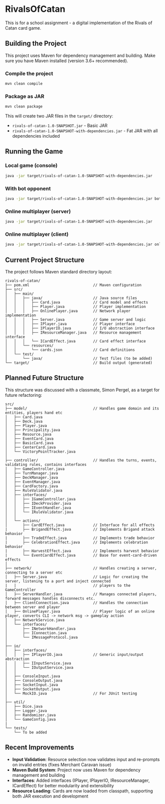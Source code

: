 # RivalsOfCatan
This is for a school assignment - a digital implementation of the Rivals of Catan card game.

## Building the Project

This project uses Maven for dependency management and building. Make sure you have Maven installed (version 3.6+ recommended).

### Compile the project
```bash
mvn clean compile
```

### Package as JAR
```bash
mvn clean package
```

This will create two JAR files in the `target/` directory:
- `rivals-of-catan-1.0-SNAPSHOT.jar` - Basic JAR
- `rivals-of-catan-1.0-SNAPSHOT-with-dependencies.jar` - Fat JAR with all dependencies included

## Running the Game

### Local game (console)
```bash
java -jar target/rivals-of-catan-1.0-SNAPSHOT-with-dependencies.jar
```

### With bot opponent
```bash
java -jar target/rivals-of-catan-1.0-SNAPSHOT-with-dependencies.jar bot
```

### Online multiplayer (server)
```bash
java -jar target/rivals-of-catan-1.0-SNAPSHOT-with-dependencies.jar
```

### Online multiplayer (client)
```bash
java -jar target/rivals-of-catan-1.0-SNAPSHOT-with-dependencies.jar online
```

## Current Project Structure

The project follows Maven standard directory layout:

```
rivals-of-catan/
├── pom.xml                             // Maven configuration
├── src/
│   ├── main/
│   │   ├── java/                       // Java source files
│   │   │   ├── Card.java               // Card model and effects
│   │   │   ├── Player.java             // Player implementation
│   │   │   ├── OnlinePlayer.java       // Network player implementation
│   │   │   ├── Server.java             // Game server and logic
│   │   │   ├── IPlayer.java            // Player interface
│   │   │   ├── IPlayerIO.java          // I/O abstraction interface
│   │   │   ├── IResourceManager.java   // Resource management interface
│   │   │   └── ICardEffect.java        // Card effect interface
│   │   └── resources/
│   │       └── cards.json              // Card definitions
│   └── test/
│       └── java/                       // Test files (to be added)
└── target/                             // Build output (generated)
```

## Planned Future Structure

This structure was discussed with a classmate, Simon Pergel, as a target for future refactoring:

```
src/
├── model/                              // Handles game domain and its entities, players hand etc
│   ├── Card.java
│   ├── Deck.java
│   ├── Player.java
│   ├── Principality.java
│   ├── Resource.java
│   ├── EventCard.java
│   ├── BasicCard.java
│   ├── CenterCard.java
│   └── VictoryPointTracker.java
│
├── controller/                         // Handles the turns, events, validating rules, contains interfaces
│   ├── GameController.java
│   ├── TurnManager.java
│   ├── DeckManager.java
│   ├── EventManager.java
│   ├── CardFactory.java
│   ├── RuleValidator.java
│   ├── interfaces/
│   │   ├── IGameController.java
│   │   ├── IDeckProvider.java
│   │   ├── IEventHandler.java
│   │   └── IRuleValidator.java
│   │
│   └── actions/
│       ├── CardEffect.java             // Interface for all effects
|       ├── BrigandEffect.java          // Implements Brigand attack behavior
|       ├── TradeEffect.java            // Implements trade behavior
|       ├── CelebrationEffect.java      // Implements celebration behavior
|       ├── HarvestEffect.java          // Implements harvest behavior
|       └── EventCardEffect.java        // Base for event-card-driven effects
│
├── network/                            // Handles creating a server, connecting to a server etc
│   ├── Server.java                     // Logic for creating the server, listening to a port and inject connected 
|   |                                   // players to the GameController
│   ├── ServerHandler.java              // Manages connected players, forward messages handles disconnects etc.
│   ├── ClientConnection.java           // Handles the connection between server and player
│   ├── OnlinePlayer.java               // Player logic of an online player, converts CLI -> network msg -> gameplay action
│   ├── NetworkService.java             
│   └── interfaces/
│       ├── INetworkHandler.java
│       ├── IConnection.java
│       └── IMessageProtocol.java
│
├── io/
│   ├── interfaces/
│   │   ├── IPlayerIO.java              // Generic input/output abstraction
│   │   ├── IInputService.java
│   │   └── IOutputService.java
│   │
│   ├── ConsoleInput.java
│   ├── ConsoleOutput.java
│   ├── SocketInput.java
│   ├── SocketOutput.java
│   └── MockIO.java                     // For JUnit testing
│
├── util/
│   ├── Dice.java
│   ├── Logger.java
│   ├── Randomizer.java
│   └── GameConfig.java
|
└── tests/
    └── To be added
```

## Recent Improvements

- **Input Validation**: Resource selection now validates input and re-prompts on invalid entries (fixes Merchant Caravan issue)
- **Maven Build System**: Project now uses Maven for dependency management and building
- **Interfaces**: Added interfaces (IPlayer, IPlayerIO, IResourceManager, ICardEffect) for better modularity and extensibility
- **Resource Loading**: Cards are now loaded from classpath, supporting both JAR execution and development